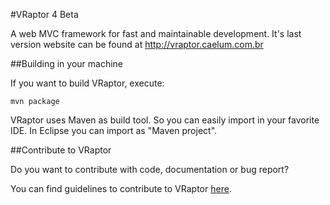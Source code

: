 #VRaptor 4 Beta

A web MVC framework for fast and maintainable development. It's last version website can be found at http://vraptor.caelum.com.br

##Building in your machine

If you want to build VRaptor, execute:

	mvn package

VRaptor uses Maven as build tool. So you can easily import in your favorite IDE. In Eclipse you can import as "Maven project".

##Contribute to VRaptor

Do you want to contribute with code, documentation or bug report?

You can find guidelines to contribute to VRaptor [here](http://vraptor.caelum.com.br/en/docs/how-to-contribute/ "Contribute").

